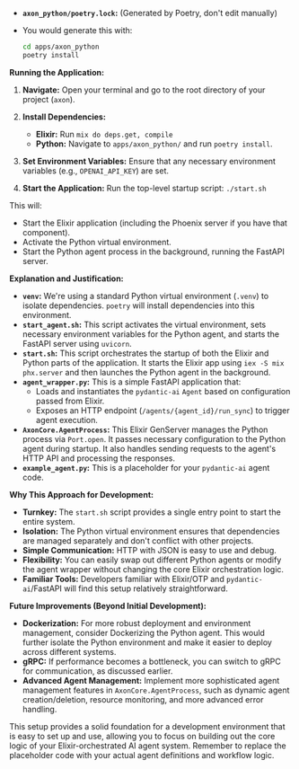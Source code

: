 *   **`axon_python/poetry.lock`:** (Generated by Poetry, don't edit manually)
*   You would generate this with:

    ```bash
    cd apps/axon_python
    poetry install
    ```
 

**Running the Application:**

1. **Navigate:** Open your terminal and go to the root directory of your project (`axon`).
2. **Install Dependencies:**

    *   **Elixir:** Run `mix do deps.get, compile`
    *   **Python:** Navigate to `apps/axon_python/` and run `poetry install`.
3. **Set Environment Variables:** Ensure that any necessary environment variables (e.g., `OPENAI_API_KEY`) are set.
4. **Start the Application:** Run the top-level startup script: `./start.sh`

This will:

*   Start the Elixir application (including the Phoenix server if you have that component).
*   Activate the Python virtual environment.
*   Start the Python agent process in the background, running the FastAPI server.

**Explanation and Justification:**

*   **`venv`:** We're using a standard Python virtual environment (`.venv`) to isolate dependencies. `poetry` will install dependencies into this environment.
*   **`start_agent.sh`:** This script activates the virtual environment, sets necessary environment variables for the Python agent, and starts the FastAPI server using `uvicorn`.
*   **`start.sh`:** This script orchestrates the startup of both the Elixir and Python parts of the application. It starts the Elixir app using `iex -S mix phx.server` and then launches the Python agent in the background.
*   **`agent_wrapper.py`:** This is a simple FastAPI application that:
    *   Loads and instantiates the `pydantic-ai` `Agent` based on configuration passed from Elixir.
    *   Exposes an HTTP endpoint (`/agents/{agent_id}/run_sync`) to trigger agent execution.
*   **`AxonCore.AgentProcess`:** This Elixir GenServer manages the Python process via `Port.open`. It passes necessary configuration to the Python agent during startup. It also handles sending requests to the agent's HTTP API and processing the responses.
*   **`example_agent.py`:** This is a placeholder for your `pydantic-ai` agent code.

**Why This Approach for Development:**

*   **Turnkey:** The `start.sh` script provides a single entry point to start the entire system.
*   **Isolation:** The Python virtual environment ensures that dependencies are managed separately and don't conflict with other projects.
*   **Simple Communication:** HTTP with JSON is easy to use and debug.
*   **Flexibility:** You can easily swap out different Python agents or modify the agent wrapper without changing the core Elixir orchestration logic.
*   **Familiar Tools:** Developers familiar with Elixir/OTP and `pydantic-ai`/FastAPI will find this setup relatively straightforward.

**Future Improvements (Beyond Initial Development):**

*   **Dockerization:** For more robust deployment and environment management, consider Dockerizing the Python agent. This would further isolate the Python environment and make it easier to deploy across different systems.
*   **gRPC:** If performance becomes a bottleneck, you can switch to gRPC for communication, as discussed earlier.
*   **Advanced Agent Management:** Implement more sophisticated agent management features in `AxonCore.AgentProcess`, such as dynamic agent creation/deletion, resource monitoring, and more advanced error handling.

This setup provides a solid foundation for a development environment that is easy to set up and use, allowing you to focus on building out the core logic of your Elixir-orchestrated AI agent system. Remember to replace the placeholder code with your actual agent definitions and workflow logic.
